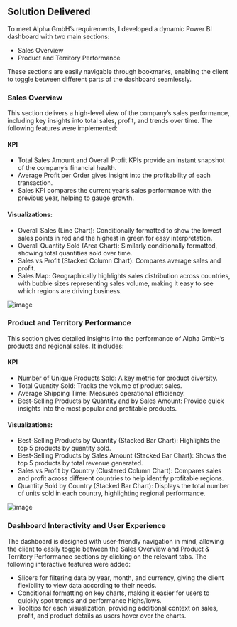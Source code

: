 ## Solution Delivered
To meet Alpha GmbH’s requirements, I developed a dynamic Power BI dashboard with two main sections:

+ Sales Overview
+ Product and Territory Performance

These sections are easily navigable through bookmarks, enabling the client to toggle between different parts of the dashboard seamlessly.

### Sales Overview
This section delivers a high-level view of the company’s sales performance, including key insights into total sales, profit, and trends over time. The following features were implemented:

#### KPI
+ Total Sales Amount and Overall Profit KPIs provide an instant snapshot of the company’s financial health.
+ Average Profit per Order gives insight into the profitability of each transaction.
+ Sales KPI compares the current year’s sales performance with the previous year, helping to gauge growth.

#### Visualizations:

+ Overall Sales (Line Chart): Conditionally formatted to show the lowest sales points in red and the highest in green for easy interpretation.
+ Overall Quantity Sold (Area Chart): Similarly conditionally formatted, showing total quantities sold over time.
+ Sales vs Profit (Stacked Column Chart): Compares average sales and profit.
+ Sales Map: Geographically highlights sales distribution across countries, with bubble sizes representing sales volume, making it easy to see which regions are driving business.

![image](https://github.com/user-attachments/assets/cceabbf7-ed57-4d59-a799-8d6fce269031)

### Product and Territory Performance
This section gives detailed insights into the performance of Alpha GmbH’s products and regional sales. It includes:

#### KPI

+ Number of Unique Products Sold: A key metric for product diversity.
+ Total Quantity Sold: Tracks the volume of product sales.
+ Average Shipping Time: Measures operational efficiency.
+ Best-Selling Products by Quantity and by Sales Amount: Provide quick insights into the most popular and profitable products.

#### Visualizations:

+ Best-Selling Products by Quantity (Stacked Bar Chart): Highlights the top 5 products by quantity sold.
+ Best-Selling Products by Sales Amount (Stacked Bar Chart): Shows the top 5 products by total revenue generated.
+ Sales vs Profit by Country (Clustered Column Chart): Compares sales and profit across different countries to help identify profitable regions.
+ Quantity Sold by Country (Stacked Bar Chart): Displays the total number of units sold in each country, highlighting regional performance.

![image](https://github.com/user-attachments/assets/0b8ce5af-88d4-40be-836b-e9997af9676e)

### Dashboard Interactivity and User Experience
The dashboard is designed with user-friendly navigation in mind, allowing the client to easily toggle between the Sales Overview and Product & Territory Performance sections by clicking on the relevant tabs. The following interactive features were added:

+ Slicers for filtering data by year, month, and currency, giving the client flexibility to view data according to their needs.
+ Conditional formatting on key charts, making it easier for users to quickly spot trends and performance highs/lows.
+ Tooltips for each visualization, providing additional context on sales, profit, and product details as users hover over the charts.
